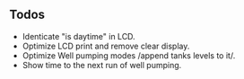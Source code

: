 ## Todos

* Identicate "is daytime" in LCD.
* Optimize LCD print and remove clear display.
* Optimize Well pumping modes /append tanks levels to it/.
* Show time to the next run of well pumping.